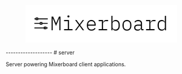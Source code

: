 <p align="center">
  <img src="https://raw.githubusercontent.com/mixerboard/brand/master/logos/logo-1x.png" alt="Mixerboard" />
</p>
-------------------
# server

Server powering Mixerboard client applications.

